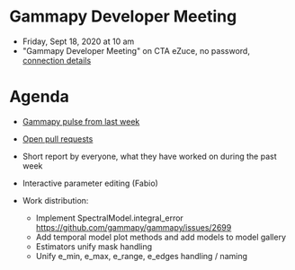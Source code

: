 
# Gammapy Developer Meeting

* Friday, Sept 18, 2020 at 10 am
* "Gammapy Developer Meeting" on CTA eZuce, no password, [connection details](ezuce.txt)

# Agenda

* [Gammapy pulse from last week](https://github.com/gammapy/gammapy/pulse)
* [Open pull requests](https://github.com/gammapy/gammapy/pulls)
* Short report by everyone, what they have worked on during the past week 

* Interactive parameter editing (Fabio)
* Work distribution:
    - Implement SpectralModel.integral_error https://github.com/gammapy/gammapy/issues/2699
    - Add temporal model plot methods and add models to model gallery
    - Estimators unify mask handling
    - Unify e_min, e_max, e_range, e_edges handling / naming
